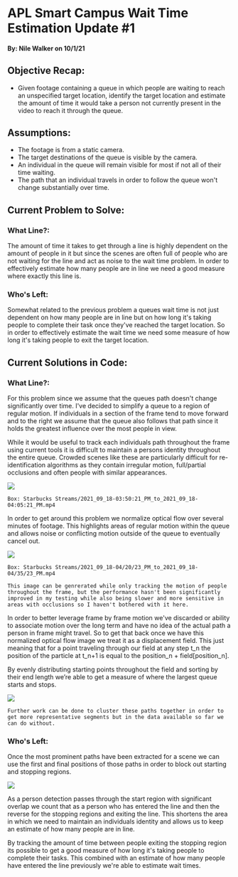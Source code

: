 # APL Smart Campus Wait Time Estimation Update #1 
#### By: Nile Walker on 10/1/21

## Objective Recap:
* Given footage containing a queue in which people are waiting to reach an unspecified target location, identify the target location and estimate the amount of time it would take a person not currently present in the video to reach it through the queue.
## Assumptions:
* The footage is from a static camera.
* The target destinations of the queue is visible by the camera.
* An individual in the queue will remain visible for most if not all of their time waiting.
* The path that an individual travels in order to follow the queue won't change substantially over time.

## Current Problem to Solve:
### What Line?:
The amount of time it takes to get through a line is highly dependent on the amount of people in it but since the scenes are often full of people who are not waiting for the line and act as noise to the wait time problem. In order to effectively estimate how many people are in line we need a good measure where exactly this line is.

### Who's Left:
Somewhat related to the previous problem a queues wait time is not just dependent on how many people are in line but on how long it's taking people to complete their task once they've reached the target location. So in order to effectively estimate the wait time we need some measure of how long it's taking people to exit the target location.

## Current Solutions in Code:
### What Line?:

For this problem since we assume that the queues path doesn't change significantly over time. I've decided to simplify a queue to a region of regular motion. If individuals in a section of the frame tend to move forward and to the right we assume that the queue also follows that path since it holds the greatest influence over the most people in view.

While it would be useful to track each individuals path throughout the frame using current tools it is difficult to maintain a persons identity throughout the entire queue. Crowded scenes like these are particularly difficult for re-identification algorithms as they contain irregular motion, full/partial occlusions and often people with similar appearances. 

<img src="docs/images/edge.png">

```Box: Starbucks Streams/2021_09_18-03:50:21_PM_to_2021_09_18-04:05:21_PM.mp4```

In order to get around this problem we normalize optical flow over several minutes of footage. This highlights areas of regular motion within the queue and allows noise or conflicting motion outside of the queue to eventually cancel out.

<img src="docs/images/current-combined.png">

```Box: Starbucks Streams/2021_09_18-04/20/23_PM_to_2021_09_18-04/35/23_PM.mp4```

```
This image can be genrerated while only tracking the motion of people throughout the frame, but the performance hasn't been significantly improved in my testing while also being slower and more sensitive in areas with occlusions so I haven't bothered with it here.
```

In order to better leverage frame by frame motion we've discarded or ability to associate motion over the long term and have no idea of the actual path a person in frame might travel. So to get that back once we have this normalized optical flow image we treat it as a displacement field. This just meaning that for a point traveling through our field at any step t_n the position of the particle at t_n+1 is equal to the position_n + field[position_n].

By evenly distributing starting points throughout the field and sorting by their end length we’re able to get a measure of where the largest queue starts and stops.

<img src="docs/images/path-traveled.png">

```Further work can be done to cluster these paths together in order to get more representative segments but in the data available so far we can do without.```

### Who's Left:

Once the most prominent paths have been extracted for a scene we can use the first and final positions of those paths in order to block out starting and stopping regions. 

<img src="docs/images/start-stop-final.png">

As a person detection passes through the start region with significant overlap we count that as a person who has entered the line and then the reverse for the stopping regions and exiting the line. This shortens the area in which we need to maintain an individuals identity and allows us to keep an estimate of how many people are in line.

By tracking the amount of time between people exiting the stopping region its possible to get a good measure of how long it's taking people to complete their tasks. This combined with an estimate of how many people have entered the line previously we're able to estimate wait times.
